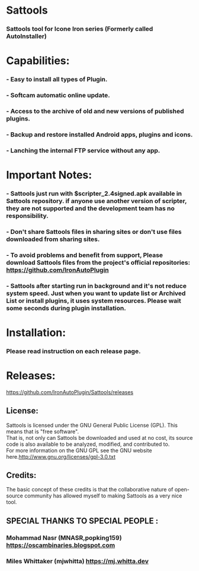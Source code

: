 # Sattools
### Sattools tool for Icone Iron series  (Formerly called AutoInstaller)

# Capabilities:
### - Easy to install all types of Plugin.
### - Softcam automatic online update.
### - Access to the archive of old and new versions of published plugins.
### - ‌Backup and restore installed Android apps, plugins and icons.
### - Lanching the internal FTP service without any app.
   
# Important Notes:
### -	Sattools just run with $scripter_2.4signed.apk available in Sattools repository. if anyone use another version of scripter, they are not supported and the development team has no responsibility.    
   
### -   Don't share Sattools files in sharing sites or don't use files downloaded from sharing sites.      
### -	To avoid problems and benefit from support, Please download Sattools files from the project's official repositories: https://github.com/IronAutoPlugin   
   
### -	Sattools after starting run in background and it's not reduce system speed. Just when you want to update list or Archived List or install plugins, it uses system resources. Please wait some seconds during plugin installation.   
   
# Installation:
### Please read instruction on each release page.
   
   
#  Releases:
https://github.com/IronAutoPlugin/Sattools/releases

   
## License:   
Sattools is licensed under the GNU General Public License (GPL).  This means that is "free software".  
That is, not only can Sattools be downloaded and used at no cost, its source code is also available to be analyzed, modified, and contributed to.  
For more information on the GNU GPL see the GNU website here.<http://www.gnu.org/licenses/gpl-3.0.txt>

## Credits:  
The basic concept of these credits is that the collaborative nature of open-source community has allowed myself to making Sattools as a very nice tool.  
  
## SPECIAL THANKS TO SPECIAL PEOPLE :  
### Mohammad Nasr (MNASR,popking159) <https://oscambinaries.blogspot.com>   
### Miles Whittaker (mjwhitta) <https://mj.whitta.dev>
   
